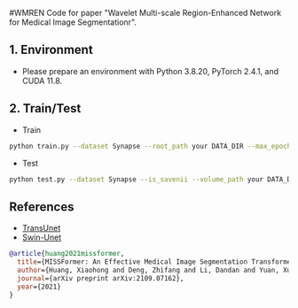 #WMREN
Code for paper "Wavelet Multi-scale Region-Enhanced Network for Medical Image Segmentationr". 

## 1. Environment

- Please prepare an environment with Python 3.8.20, PyTorch 2.4.1, and CUDA 11.8.

## 2. Train/Test

- Train

```bash
python train.py --dataset Synapse --root_path your DATA_DIR --max_epochs 400 --output_dir your OUT_DIR  --img_size 224 --base_lr 0.05 --batch_size 24
```

- Test 

```bash
python test.py --dataset Synapse --is_savenii --volume_path your DATA_DIR --output_dir your OUT_DIR --max_epoch 400 --base_lr 0.05 --img_size 224 --batch_size 24
```

## References
* [TransUnet](https://github.com/Beckschen/TransUNet)
* [Swin-Unet](https://github.com/HuCaoFighting/Swin-Unet)

```bibtex
@article{huang2021missformer,
  title={MISSFormer: An Effective Medical Image Segmentation Transformer},
  author={Huang, Xiaohong and Deng, Zhifang and Li, Dandan and Yuan, Xueguang},
  journal={arXiv preprint arXiv:2109.07162},
  year={2021}
}
```
